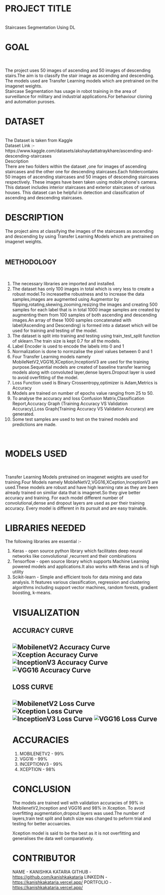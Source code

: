 <h1>PROJECT TITLE</h1>
<br>
Staircases Segmentation Using DL
<br>
<h1>GOAL</h1>
<br>

The project uses 50 images of ascending and 50 images of descending stairs.The aim is to classify the stair image as ascending and descending.<br>
The models used are Transfer Learning models which are pretrained on the imagenet weights.
<br>
Staircase Segmentation has usage in robot training in the area of surveillance for military and industrial applications.For behaviour cloning and automation puroses.
<br>



<h1>DATASET</h1>
<br>
The  Dataset is taken from Kaggle
<br>
Dataset Link :- https://www.kaggle.com/datasets/akshaydattatraykhare/ascending-and-descending-staircases
<br>
Description 
<br>
There are two folders within the dataset ,one for images of ascending staircases and the other one for descending staircases.Each foldercontains 50 images of ascending staircases and 50 images of descending staircases respectively. These images have been taken using mobile phone's camera. This dataset includes interior staircases and exterior staircases of various houses. This dataset can be helpful in detection and classification of ascending and descending staircases.<br>

<h1>DESCRIPTION</h1>

The project aims at classifying the images of the staircases as ascending and descending by using Transfer Learning Models which are pretrained on imagenet weights.<br>
<br>
<h2>METHODOLOGY</h2>
<br>
<ol>
<li>The necessary libraries are imported and installed.</li><li>The dataset has only 100 images in total which is very less to create a robust model.To increasethe robustness and to increase the data samples,images are augmented using Augmentor by flipping,rotating,skewing,zooming,resizing the images and creating 500 samples for each label that is in total 1000 image samples are created by augmenting them from 100 samples of both ascending and descending images.An array of these 1000 samples concatenated with label(Ascending and Descending) is formed into a dataset which will be used for training and testing of the model.</li><li>The dataset is split into training and testing using train_test_split function of sklearn.The train size is kept 0.7 for all the models.</li><li>Label Encoder is used to encode the labels into 0 and 1</li><li>Normalization is done to normzalise the pixel values between 0 and 1</li>
<li>Four Transfer Learning models namely MobileNetV2,VGG16,XCeption,InceptionV3 are used for the training purpose.Sequential models are created of baseline transfer learning models along with convoluted layer,dense layers.Dropout layer is used to avoid overfitting of the model.</li>
<li>Loss Function used is Binary Crossentropy,optimizer is Adam,Metrics is Accuracy</li>
<li>Models are trained on number of epochs value ranging from 25 to 50.</li>
<li>To analyse the accuracy and loss Confusion Matrix,Classification Report,Accuracy Graph (Training Accuracy VS Validation Accuracy),Loss Graph(Training Accuracy VS Validation Accuracy) are generated.
</li>
<li>Some test samples are used to test on the trained models and predictions are made.
</li>
</ol>
<br>
<h1>MODELS USED</h1>
<br>

Transfer Learning Models pretrained on imagenet weights are used for training.Four Models namely MobileNetV2,VGG16,XCeption,InceptionV3 are used.These models are robust and have high learning rate as they are been already trained on similiar data that is imagenet.So they give better accuracy and training.
For each model different number of convolutional,dense and dropout layers are used as per their training accuracy.
Every model is different in its pursuit and are easy trainable.
<br>


<h1>LIBRARIES NEEDED</h1>

The following libraries are essential :-
<br>
<ol>
<li>Keras - open source python library which facilitates deep neural networks like convolutional ,recurrent and their combinations</li>
<li>Tensorflow - open source library which supports Machine Learning powered models and applications.It also works with Keras and is of high utility </li>
<li>Scikit-learn - Simple and efficient tools for data mining and data analysis. It features various classification, regression and clustering algorithms including support vector machines, random forests, gradient boosting, k-means.
</li>

<h1>VISUALIZATION</h1>

<h2>ACCURACY CURVE<h2>

![MobilenetV2 Accuracy Curve](Mobilenet_acc_curve.png)
![Xception Accuracy Curve](Xception_acc_graph.jpg)
![InceptionV3 Accuracy Curve](InceptionV3_ACCgraph.jpg)
![VGG16 Accuracy Curve](VGG16_acc_curve.jpg)

<h2>LOSS CURVE<h2>

![MobilenetV2 Loss Curve](Mobilenet_loss_Curve.jpg)
![Xception Loss Curve](Xception_loss_curve.jpg)
![InceptionV3 Loss Curve](InceptionV3_loss_graph.jpg)
![VGG16 Loss Curve](VGG16_loss_curve.jpg)

<h1>ACCURACIES</h1>
<ol>
<li>MOBILENETV2 - 99%</li>
<li>VGG16 - 99%</li>
<li>INCEPTIONV3 - 99%</li>
<li>XCEPTION - 98%</li>

</ol>

<h1>CONCLUSION</h1>

The models are trained well with validation accuracies of 99% in MobilenetV2,Inception and VGG16 and 98% in Xception.
To avoid overfitting augmentation,dropout layers was used.The number of layers,train test split and batch size was changed to peform trial and testing for better accuarcies.

Xception model is said to be the best as it is not overfitting and generalises the data well comparatively.

<h1>CONTRIBUTOR</h1>

NAME - KANISHKA KATARIA
GITHUB - https://github.com/kanishkakataria
LINKEDIN - https://kanishkakataria.vercel.app/
PORTFOLIO -https://kanishkakataria.vercel.app/
